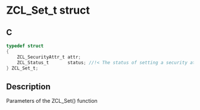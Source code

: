 # ZCL_Set_t struct

## C

```c
typedef struct
{
    ZCL_SecurityAttr_t attr;
    ZCL_Status_t       status; //!< The status of setting a security attribute
} ZCL_Set_t;

```
## Description
  Parameters of the ZCL_Set() function

